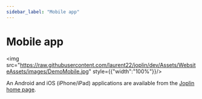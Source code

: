```yaml
---
sidebar_label: "Mobile app"
---
```


# Mobile app

<img src="https://raw.githubusercontent.com/laurent22/joplin/dev/Assets/WebsiteAssets/images/DemoMobile.jpg" style={{"width":"100%"}}/>

An Android and iOS (iPhone/iPad) applications are available from the [Joplin home page](https://joplinapp.org).